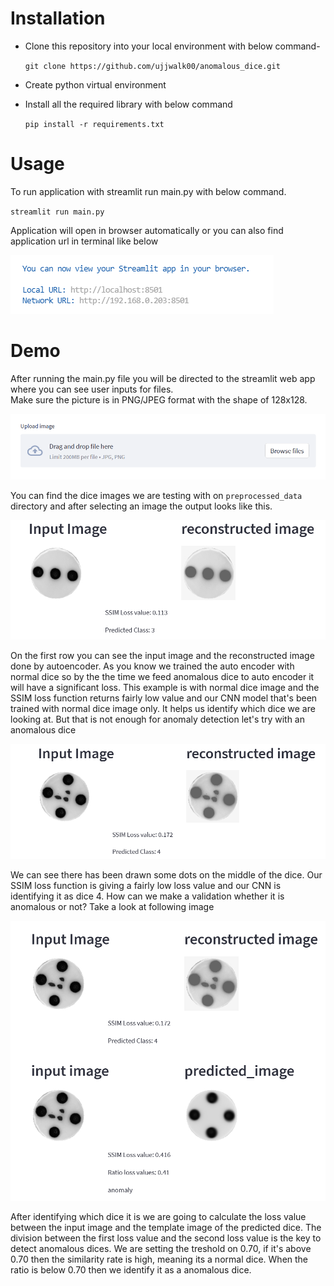 # Installation
- Clone this repository into your local environment with below command-

  `git clone https://github.com/ujjwalk00/anomalous_dice.git`

- Create python virtual environment

- Install all the required library with below command

  `pip install -r requirements.txt`

# Usage

To run application with streamlit run main.py with below command.

  `streamlit run main.py`

Application will open in browser automatically or you can also find application url in terminal like below

![](visuals_ujjwal/app_url.PNG)


# Demo

After running the main.py file you will be directed to the streamlit web app where you can see user inputs for files.  
Make sure the picture is in PNG/JPEG format with the shape of 128x128.

![](visuals_ujjwal/input_file.PNG)

You can find the dice images we are testing with on ```preprocessed_data``` directory and after selecting an image the output looks like this.

![](visuals_ujjwal/example_1.PNG)

On the first row you can see the input image and the reconstructed image done by autoencoder. As you know we trained the auto encoder with normal dice 
so by the the time we feed anomalous dice to auto encoder it will have a significant loss. This example is with normal dice image and the SSIM loss function 
returns fairly low value and our CNN model that's been trained with normal dice image only. It helps us identify which dice we are looking at. But that is not
enough for anomaly detection let's try with an anomalous dice

![](visuals_ujjwal/example_2.PNG)

We can see there has been drawn some dots on the middle of the dice. Our SSIM loss function is giving a fairly low loss value and our CNN is identifying it as 
dice 4. How can we make a validation whether it is anomalous or not? Take a look at following image

![](visuals_ujjwal/explanation.PNG)

After identifying which dice it is we are going to calculate the loss value between the input image and the template image of the predicted dice. The division between
the first loss value and the second loss value is the key to detect anomalous dices. We are setting the treshold on 0.70, if it's above 0.70 then the similarity rate is
high, meaning its a normal dice. When the ratio is below 0.70 then we identify it as a anomalous dice.


















